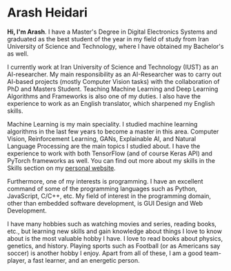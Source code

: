 # Arash Heidari

<b>Hi, I'm Arash</b>. I have a Master's Degree in Digital Electronics Systems and graduated as the best student of the year in my field of study from Iran University of Science and Technology, where I have obtained my Bachelor's as well.

I currently work at Iran University of Science and Technology (IUST) as an AI-researcher. My main responsibility as an AI-Researcher was to carry out AI-based projects (mostly Computer Vision tasks) with the collaboration of PhD and Masters Student. Teaching Machine Learning and Deep Learning Algorithms and Frameworks is also one of my duties. I also have the experience to work as an English translator, which sharpened my English skills.

Machine Learning is my main speciality. I studied machine learning algorithms in the last few years to become a master in this area. Computer Vision, Reinforcement Learning, GANs, Explainable AI, and Natural Language Processing are the main topics I studied about. I have the experience to work with both TensorFlow (and of course Keras API) and PyTorch frameworks as well. You can find out more about my skills in the Skills section on my [personal website](https://heidariarash.github.io).

Furthermore, one of my interests is programming. I have an excellent command of some of the programming languages such as Python, JavaScript, C/C++, etc. My field of interest in the programming domain, other than embedded software development, is GUI Design and Web Development.

I have many hobbies such as watching movies and series, reading books, etc., but learning new skills and gain knowledge about things I love to know about is the most valuable hobby I have. I love to read books about physics, genetics, and history. Playing sports such as Football (or as Americans say soccer) is another hobby I enjoy. Apart from all of these, I am a good team-player, a fast learner, and an energetic person.
